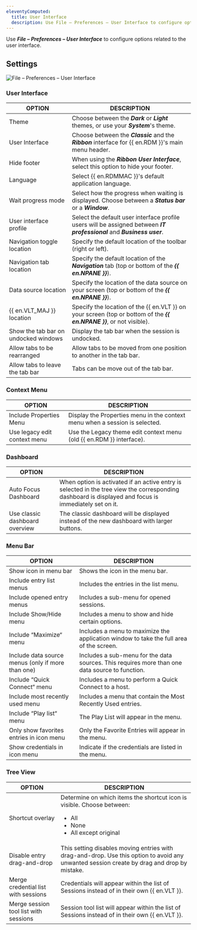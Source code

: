 ```yaml
---
eleventyComputed:
  title: User Interface
  description: Use File – Preferences – User Interface to configure options related to the user interface.
---
```

Use ***File – Preferences – User Interface*** to configure options related to the user interface.

## Settings

![File – Preferences – User Interface](https://cdnweb.devolutions.net/docs/docs_en_rdm_mac_RDMMac2091.png)

### User Interface

| OPTION                    | DESCRIPTION |
|---------------------------|-------------|
| Theme                     | Choose between the **_Dark_** or **_Light_** themes, or use your **_System_**'s theme. |
| User Interface            | Choose between the **_Classic_** and the **_Ribbon_** interface for {{ en.RDM }}'s main menu header. |
| Hide footer               | When using the **_Ribbon User Interface_**, select this option to hide your footer. |
| Language                  | Select {{ en.RDMMAC }}'s default application language. |
| Wait progress mode        | Select how the progress when waiting is displayed. Choose between a **_Status bar_** or a **_Window_**. |
| User interface profile    | Select the default user interface profile users will be assigned between **_IT professional_** and **_Business user_**.|
| Navigation toggle location| Specify the default location of the toolbar (right or left). |
| Navigation tab location   | Specify the default location of the **_Navigation_** tab (top or bottom of the **_{{ en.NPANE }}_**).|
| Data source location      | Specify the location of the data source on your screen (top or bottom of the **_{{ en.NPANE }}_**). |
| {{ en.VLT_MAJ }} location | Specify the location of the {{ en.VLT }} on your screen (top or bottom of the **_{{ en.NPANE }}_**, or not visible).|
| Show the tab bar on undocked windows | Display the tab bar when the session is undocked. |
| Allow tabs to be rearranged | Allow tabs to be moved from one position to another in the tab bar. |
| Allow tabs to leave the tab bar | Tabs can be move out of the tab bar. |

### Context Menu

| OPTION                      | DESCRIPTION |
|-----------------------------|-------------|
| Include Properties Menu     | Display the Properties menu in the context menu when a session is selected. |
| Use legacy edit context menu | Use the Legacy theme edit context menu (old {{ en.RDM }} interface). |

### Dashboard

| OPTION                     | DESCRIPTION |
|----------------------------|-------------|
| Auto Focus Dashboard       | When option is activated if an active entry is selected in the tree view the corresponding dashboard is displayed and focus is immediately set on it. |
| Use classic dashboard overview | The classic dashboard will be displayed instead of the new dashboard with larger buttons. |

### Menu Bar

| OPTION                                   | DESCRIPTION |
|------------------------------------------|-------------|
| Show icon in menu bar                    | Shows the icon in the menu bar. |
| Include entry list menus                 | Includes the entries in the list menu. |
| Include opened entry menus               | Includes a sub-menu for opened sessions. |
| Include Show/Hide menu                   | Includes a menu to show and hide certain options. |
| Include “Maximize“ menu                  | Includes a menu to maximize the application window to take the full area of the screen.|
| Include data source menus (only if more than one) | Includes a sub-menu for the data sources. This requires more than one data source to function. |
| Include “Quick Connect“ menu             | Includes a menu to perform a Quick Connect to a host. |
| Include most recently used menu          | Includes a menu that contain the Most Recently Used entries. |
| Include “Play list“ menu                 | The Play List will appear in the menu. |
| Only show favorites entries in icon menu | Only the Favorite Entries will appear in the menu. |
| Show credentials in icon menu            | Indicate if the credentials are listed in the menu. |

### Tree View

| OPTION                         | DESCRIPTION |
|--------------------------------|-------------|
| Shortcut overlay               | Determine on which items the shortcut icon is visible. Choose between:<ul><li>All</li><li> None</li><li> All except original</li></ul>                              |
| Disable entry drag-and-drop    | This setting disables moving entries with drag-and-drop. Use this option to avoid any unwanted session create by drag and drop by mistake. |
| Merge credential list with sessions | Credentials will appear within the list of Sessions instead of in their own {{ en.VLT }}. |
| Merge session tool list with sessions | Session tool list will appear within the list of Sessions instead of in their own {{ en.VLT }}. |
